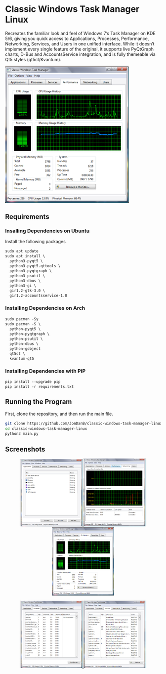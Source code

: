 
# Classic Windows Task Manager Linux

Recreates the familiar look and feel of Windows 7’s Task Manager on KDE 5/6, giving you quick access to Applications, Processes, Performance, Networking, Services, and Users in one unified interface. While it doesn’t implement every single feature of the original, it supports live PyQtGraph charts, D-Bus and AccountsService integration, and is fully themeable via Qt5 styles (qt5ct/Kvantum).

<a href="./screenshots/performance_tab.png">
    <img src="./screenshots/performance_tab.png" alt="Performance Tab" width="400">
</a>

## Requirements
### Insalling Dependencies on Ubuntu
Install the following packages
```
sudo apt update
sudo apt install \
  python3-pyqt5 \
  python3-pyqt5.qttools \
  python3-pyqtgraph \
  python3-psutil \
  python3-dbus \
  python3-gi \
  gir1.2-gtk-3.0 \
  gir1.2-accountsservice-1.0
  ```
  
### Installing Dependencies on Arch
```
sudo pacman -Sy
sudo pacman -S \
  python-pyqt5 \
  python-pyqtgraph \
  python-psutil \
  python-dbus \
  python-gobject
  qt5ct \
  kvantum-qt5
```

### Installing Dependencies with PiP
```
pip install --upgrade pip
pip install -r requirements.txt
```

## Running the Program
First, clone the repository, and then run the main file.
```bash
git clone https://github.com/JonDanB/classic-windows-task-manager-linux.git
cd classic-windows-task-manager-linux
python3 main.py
```

## Screenshots
<p align="center">
  <a href="./screenshots/applications_tab.png">
    <img src="./screenshots/applications_tab.png" alt="Applications Tab" width="200">
  </a>
  <a href="./screenshots/network_tab.png">
    <img src="./screenshots/network_tab.png" alt="Network Tab" width="200">
  </a>
  <a href="./screenshots/performance_tab.png">
    <img src="./screenshots/performance_tab.png" alt="Performance Tab" width="200">
  </a>
</p>

<p align="center">
  <a href="./screenshots/processes_tab.png">
    <img src="./screenshots/processes_tab.png" alt="Processes Tab" width="200">
  </a>
  <a href="./screenshots/services_tab.png">
    <img src="./screenshots/services_tab.png" alt="Services Tab" width="200">
  </a>
</p>

